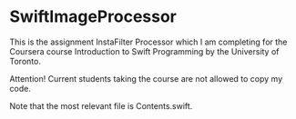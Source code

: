 # SwiftImageProcessor

This is the assignment InstaFilter Processor which I am completing for the Coursera course Introduction to Swift Programming by the University of Toronto.

Attention! Current students taking the course are not allowed to copy my code.

Note that the most relevant file is Contents.swift.